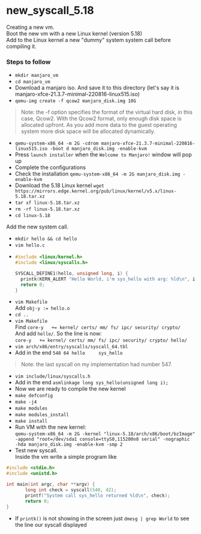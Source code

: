 # new_syscall_5.18  
Creating a new vm.     
Boot the new vm with a new Linux kernel (version 5.18)  
Add to the Linux kernel a new "dummy" system system call before compiling it.

### Steps to follow
* `mkdir manjaro_vm`
* `cd manjaro_vm`
* Download a manjaro iso. And save it to this directory (let's say it is manjaro-xfce-21.3.7-minimal-220816-linux515.iso)
* `qemu-img create -f qcow2 manjaro_disk.img 10G`
> Note: the -f option specifies the format of the virtual hard disk, in this case, Qcow2. With the Qcow2 format, only enough disk space is allocated upfront. As you add more data to the guest operating system more disk space will be allocated dynamically.
* `qemu-system-x86_64 -m 2G -cdrom manjaro-xfce-21.3.7-minimal-220816-linux515.iso -boot d manjaro_disk.img -enable-kvm`
* Press `launch installer` when the `Welcome to Manjaro!` window will pop up
* Complete the configurations
* Check the installation `qemu-system-x86_64 -m 2G manjaro_disk.img -enable-kvm`
* Download the 5.18 Linux kernel `wget https://mirrors.edge.kernel.org/pub/linux/kernel/v5.x/linux-5.18.tar.xz`
* `tar xf linux-5.18.tar.xz`
* `rm -rf linux-5.18.tar.xz`
* `cd linux-5.18`

Add the new system call.
* `mkdir hello && cd hello`
* `vim hello.c`
* ```c
  #include <linux/kernel.h>
  #include <linux/syscalls.h>
  
  SYSCALL_DEFINE1(hello, unsigned long, i) {
    printk(KERN_ALERT "Hello World, i'm sys_hello with arg: %ld\n", i);
    return 0;
  }
  ```
* `vim Makefile`  
   Add `obj-y := hello.o`
* `cd ..`
* `vim Makefile`  
   Find `core-y   += kernel/ certs/ mm/ fs/ ipc/ security/ crypto/`  
   And add `hello/`. So the line is now:  
   `core-y   += kernel/ certs/ mm/ fs/ ipc/ security/ crypto/ hello/`  
* `vim arch/x86/entry/syscalls/syscall_64.tbl`
* Add in the end `548 64 hello     sys_hello`
> Note: the last syscall on my implementation had number 547.
* `vim include/linux/syscalls.h`
* Add in the end `asmlinkage long sys_hello(unsigned long i);`
* Now we are ready to compile the new kernel
* `make defconfig`
* `make -j4`
* `make modules`
* `make modules_install`
* `make install`
* Run VM with the new kernel:  
`qemu-system-x86_64 -m 2G -kernel "linux-5.18/arch/x86/boot/bzImage"  
 -append "root=/dev/sda1 console=ttyS0,115200n8 serial" -nographic    
 -hda manjaro_disk.img -enable-kvm -smp 2`
 * Test new syscall.  
 Inside the vm write a simple program like
 ```c
#include <stdio.h>
#include <unistd.h>

int main(int argc, char **argv) {
        long int check = syscall(548, 42);
        printf("System call sys_hello returned %ld\n", check);
        return 0;
}
 ```
* If `printk()` is not showing in the screen just `dmesg | grep World` to see the line our syscall displayed 
